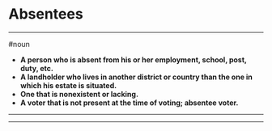 # Absentees
---
#noun
- **A person who is absent from his or her employment, school, post, duty, etc.**
- **A landholder who lives in another district or country than the one in which his estate is situated.**
- **One that is nonexistent or lacking.**
- **A voter that is not present at the time of voting; absentee voter.**
---
---
